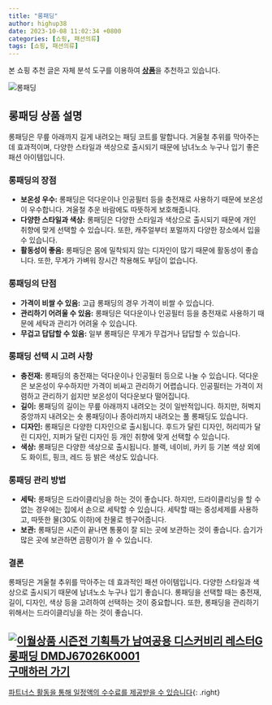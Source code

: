 ```yaml
---
title: "롱패딩"
author: highup38
date: 2023-10-08 11:02:34 +0800
categories: [쇼핑, 패션의류]
tags: [쇼핑, 패션의류]
---
```


본 쇼핑 추천 글은 자체 분석 도구를 이용하여 [**상품**](https://link.coupang.com/a/bao1ui)을 추천하고 있습니다.

![롱패딩](https://source.unsplash.com/1600x900/?롱패딩)


## 롱패딩 상품 설명

롱패딩은 무릎 아래까지 길게 내려오는 패딩 코트를 말합니다. 겨울철 추위를 막아주는 데 효과적이며, 다양한 스타일과 색상으로 출시되기 때문에 남녀노소 누구나 입기 좋은 패션 아이템입니다.

### 롱패딩의 장점

* **보온성 우수:** 롱패딩은 덕다운이나 인공필터 등을 충전재로 사용하기 때문에 보온성이 우수합니다. 겨울철 추운 바람에도 따뜻하게 보호해줍니다.
* **다양한 스타일과 색상:** 롱패딩은 다양한 스타일과 색상으로 출시되기 때문에 개인 취향에 맞게 선택할 수 있습니다. 또한, 캐주얼부터 포멀까지 다양한 장소에서 입을 수 있습니다.
* **활동성이 좋음:** 롱패딩은 몸에 밀착되지 않는 디자인이 많기 때문에 활동성이 좋습니다. 또한, 무게가 가벼워 장시간 착용해도 부담이 없습니다.

### 롱패딩의 단점

* **가격이 비쌀 수 있음:** 고급 롱패딩의 경우 가격이 비쌀 수 있습니다.
* **관리하기 어려울 수 있음:** 롱패딩은 덕다운이나 인공필터 등을 충전재로 사용하기 때문에 세탁과 관리가 어려울 수 있습니다.
* **무겁고 답답할 수 있음:** 일부 롱패딩은 무게가 무겁거나 답답할 수 있습니다.

### 롱패딩 선택 시 고려 사항

* **충전재:** 롱패딩의 충전재는 덕다운이나 인공필터 등으로 나눌 수 있습니다. 덕다운은 보온성이 우수하지만 가격이 비싸고 관리하기 어렵습니다. 인공필터는 가격이 저렴하고 관리하기 쉽지만 보온성이 덕다운보다 떨어집니다.
* **길이:** 롱패딩의 길이는 무릎 아래까지 내려오는 것이 일반적입니다. 하지만, 허벅지 중앙까지 내려오는 숏 롱패딩이나 종아리까지 내려오는 풀 롱패딩도 있습니다.
* **디자인:** 롱패딩은 다양한 디자인으로 출시됩니다. 후드가 달린 디자인, 허리띠가 달린 디자인, 지퍼가 달린 디자인 등 개인 취향에 맞게 선택할 수 있습니다.
* **색상:** 롱패딩은 다양한 색상으로 출시됩니다. 블랙, 네이비, 카키 등 기본 색상 외에도 화이트, 핑크, 레드 등 밝은 색상도 있습니다.

### 롱패딩 관리 방법

* **세탁:** 롱패딩은 드라이클리닝을 하는 것이 좋습니다. 하지만, 드라이클리닝을 할 수 없는 경우에는 집에서 손으로 세탁할 수 있습니다. 세탁할 때는 중성세제를 사용하고, 따뜻한 물(30도 이하)에 찬물로 헹구어줍니다.
* **보관:** 롱패딩은 시즌이 끝나면 통풍이 잘 되는 곳에 보관하는 것이 좋습니다. 습기가 많은 곳에 보관하면 곰팡이가 쓸 수 있습니다.

### 결론

롱패딩은 겨울철 추위를 막아주는 데 효과적인 패션 아이템입니다. 다양한 스타일과 색상으로 출시되기 때문에 남녀노소 누구나 입기 좋습니다. 롱패딩을 선택할 때는 충전재, 길이, 디자인, 색상 등을 고려하여 선택하는 것이 중요합니다. 또한, 롱패딩을 관리하기 위해서는 드라이클리닝을 하는 것이 좋습니다.

[![이월상품 시즌전 기획특가 남여공용 디스커비리 레스터G 롱패딩 DMDJ67026K0001](https://thumbnail10.coupangcdn.com/thumbnails/remote/230x230ex/image/vendor_inventory/9a73/719452d4103f6b2a5863198a1ddfe5c281eba8b157cbc0f13ba829962e71.png "이월상품 시즌전 기획특가 남여공용 디스커비리 레스터G 롱패딩 DMDJ67026K0001")](https://link.coupang.com/re/AFFSDP?lptag=AF1030537&subid=&pageKey=7600778609&traceid=V0-153&itemId=20177284739&vendorItemId=87370295716)
<br>
[**구매하러 가기**](https://link.coupang.com/re/AFFSDP?lptag=AF1030537&subid=&pageKey=7600778609&traceid=V0-153&itemId=20177284739&vendorItemId=87370295716)
---
[파트너스 활동을 통해 일정액의 수수료를 제공받을 수 있습니다](https://link.coupang.com/a/bao1ui){: .right}